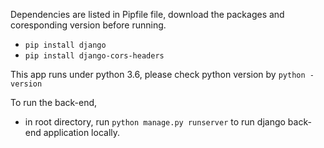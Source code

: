 Dependencies are listed in Pipfile file, download the packages and coresponding version before running. 
- ```pip install django```
- ```pip install django-cors-headers```

This app runs under python 3.6, please check python version by 
```python -version```

To run the back-end, 
- in root directory, run ```python manage.py runserver``` to run django back-end application locally.